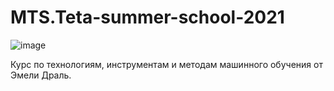 # MTS.Teta-summer-school-2021

![image](https://user-images.githubusercontent.com/62756126/129653479-f5ce87f9-5f05-4a07-8741-ec7d3f65b7ac.png)

Курс по технологиям, инструментам и методам машинного обучения от Эмели Драль.
